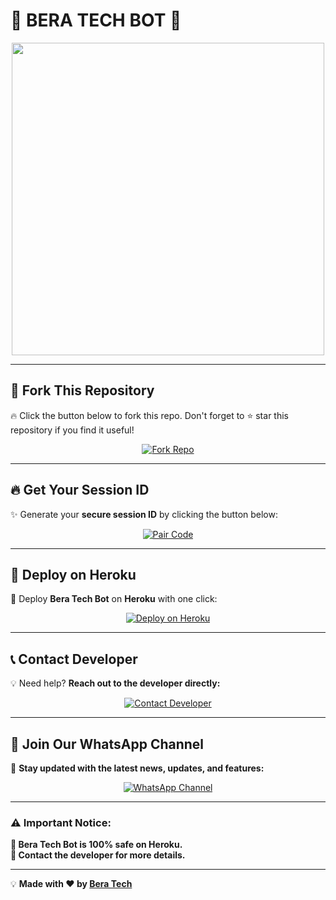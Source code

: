 # 🌟 BERA TECH BOT 🌟  

<p align="center">
  <img src="https://files.catbox.moe/ozxp4z.jpg" width="500"/>
</p>

---

## 📌 Fork This Repository  

🔥 Click the button below to fork this repo. Don't forget to ⭐ star this repository if you find it useful!  

<p align="center">
  <a href="https://github.com/DEVELOPER-BERA/decoy/fork" target="_blank">
    <img alt="Fork Repo" src="https://img.shields.io/badge/FORK REPO-🔥 CLICK HERE 🔥-blue?style=for-the-badge&logo=github&logoColor=white&labelColor=black"/>
  </a>
</p>

---

## 🔥 Get Your Session ID  

✨ Generate your **secure session ID** by clicking the button below:  

<p align="center">
  <a href="https://projext-session-server-a9643bc1be6b.herokuapp.com/" target="_blank">
    <img alt="Pair Code" src="https://img.shields.io/badge/PAIR CODE-⚡ GET CODE NOW ⚡-purple?style=for-the-badge&logo=whatsapp&logoColor=white&labelColor=black"/>
  </a>
</p>

---

## 🚀 Deploy on Heroku  

💜 Deploy **Bera Tech Bot** on **Heroku** with one click:  

<p align="center">
  <a href="https://dashboard.heroku.com/new?template=https%3A%2F%2Fgithub.com%2FDEVELOPER-BERA%2Fdecoy%2F" target="_blank">
    <img alt="Deploy on Heroku" src="https://img.shields.io/badge/HEROKU-🚀 DEPLOY NOW 🚀-red?style=for-the-badge&logo=heroku&logoColor=white&labelColor=black"/>
  </a>
</p>

---

## 📞 Contact Developer  

💡 Need help? **Reach out to the developer directly:**  

<p align="center">
  <a href="http://wa.me/254743982206" target="_blank">
    <img alt="Contact Developer" src="https://img.shields.io/badge/CONTACT DEV-📲 MESSAGE NOW 📲-green?style=for-the-badge&logo=whatsapp&logoColor=white&labelColor=black"/>
  </a>
</p>

---

## 📢 Join Our WhatsApp Channel  

🚀 **Stay updated with the latest news, updates, and features:**  

<p align="center">
  <a href="https://whatsapp.com/channel/0029VajJoCoLI8YePbpsnE3q" target="_blank">
    <img alt="WhatsApp Channel" src="https://img.shields.io/badge/WHATSAPP CHANNEL-🔔 JOIN NOW 🔔-teal?style=for-the-badge&logo=whatsapp&logoColor=white&labelColor=black"/>
  </a>
</p>

---

### ⚠️ Important Notice:  
**🔹 Bera Tech Bot is 100% safe on Heroku.**   
**🔹 Contact the developer for more details.**  

---

💡 **Made with ❤️ by [Bera Tech](#)**
